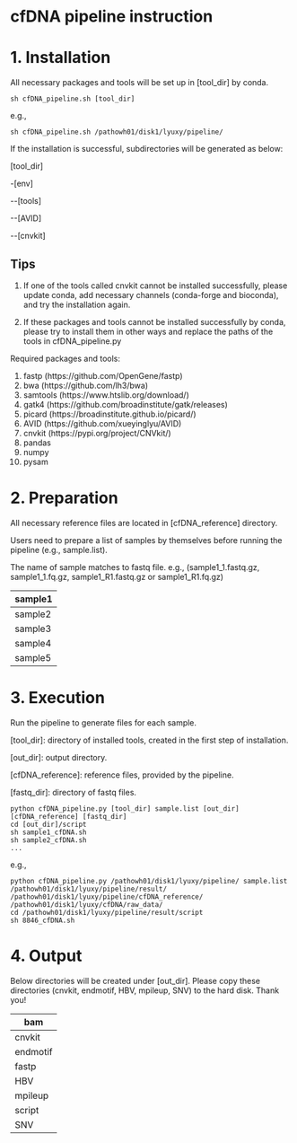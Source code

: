 # cfDNA pipeline instruction



# 1. Installation
All necessary packages and tools will be set up in [tool_dir] by conda. 
```
sh cfDNA_pipeline.sh [tool_dir]
```

e.g., 
```
sh cfDNA_pipeline.sh /pathowh01/disk1/lyuxy/pipeline/
```

If the installation is successful, subdirectories will be generated as below:

[tool_dir]

-[env]

--[tools]

--[AVID]

--[cnvkit]

## Tips
1. If one of the tools called cnvkit cannot be installed successfully, please update conda, add necessary channels (conda-forge and bioconda), and try the installation again.
 
2. If these packages and tools cannot be installed successfully by conda, please try to install them in other ways and replace the paths of the tools in cfDNA_pipeline.py

Required packages and tools:
<ol>
<li>fastp (https://github.com/OpenGene/fastp)</li>
<li>bwa (https://github.com/lh3/bwa)</li>
<li>samtools (https://www.htslib.org/download/)</li>
<li>gatk4 (https://github.com/broadinstitute/gatk/releases)</li>
<li>picard (https://broadinstitute.github.io/picard/)</li>
<li>AVID (https://github.com/xueyinglyu/AVID)</li>
<li>cnvkit (https://pypi.org/project/CNVkit/)</li>
<li>pandas</li>
<li>numpy</li>
<li>pysam</li> 
</ol>

# 2. Preparation 
All necessary reference files are located in [cfDNA_reference] directory. 

Users need to prepare a list of samples by themselves before running the pipeline (e.g., sample.list).

The name of sample matches to fastq file.  e.g., (sample1_1.fastq.gz, sample1_1.fq.gz, sample1_R1.fastq.gz or sample1_R1.fq.gz)

| sample1 |
| --------|
| sample2 |
| sample3 |
| sample4 |
| sample5 |


# 3. Execution

Run the pipeline to generate files for each sample. 

[tool_dir]: directory of installed tools, created in the first step of installation.

[out_dir]: output directory.

[cfDNA_reference]: reference files, provided by the pipeline.

[fastq_dir]: directory of fastq files.

```
python cfDNA_pipeline.py [tool_dir] sample.list [out_dir] [cfDNA_reference] [fastq_dir]
cd [out_dir]/script
sh sample1_cfDNA.sh
sh sample2_cfDNA.sh
...
```
e.g.,
```
python cfDNA_pipeline.py /pathowh01/disk1/lyuxy/pipeline/ sample.list /pathowh01/disk1/lyuxy/pipeline/result/ /pathowh01/disk1/lyuxy/pipeline/cfDNA_reference/ /pathowh01/disk1/lyuxy/cfDNA/raw_data/
cd /pathowh01/disk1/lyuxy/pipeline/result/script
sh 8846_cfDNA.sh
```

# 4. Output

Below directories will be created under [out_dir]. Please copy these directories (cnvkit, endmotif, HBV, mpileup, SNV) to the hard disk. Thank you!

|   bam    |
| -------- |
|  cnvkit  |
|  endmotif |
|   fastp   |
|    HBV   |
|   mpileup  |
|   script   |
|      SNV      |









